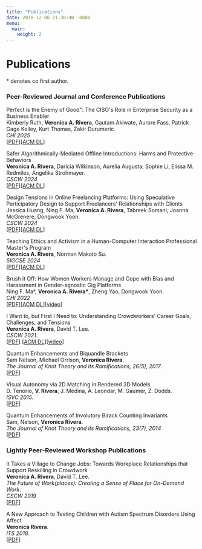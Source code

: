 ```yaml
---
title: "Publications"
date: 2018-12-06 21:30:40 -0800
menu:
  main:
    weight: 2
---
```



# Publications
\* denotes co first author.
<!--I publish primarily in computer science journals and conference proceedings, where authors are listed in order of contribution. Some of my early work is published in math journals, where authors are listed alphabetically. -->

### Peer-Reviewed Journal and Conference Publications ###

<!--### Journal Publications-->
<span class = "paper-titles"> Perfect is the Enemy of Good": The CISO's Role in Enterprise Security as a Business Enabler </span>\
Kimberly Ruth, **Veronica A. Rivera**, Gautam Akiwate, Aurore Fass, Patrick Gage Kelley, Kurt Thomas, Zakir Durumeric. \
*CHI 2025*\
\[[PDF][chi25]\]\[[ACM DL][acm-chi25]\]

<span class = "paper-titles"> Safer Algorithmically-Mediated Offline Introductions: Harms and Protective Behaviors </span> \
**Veronica A. Rivera**, Daricia Wilkinson, Aurelia Augusta, Sophie Li, Elissa M. Redmiles, Angelika Strohmayer. \
*CSCW 2024* \
\[[PDF][cscw24b]\]\[[ACM DL][acm-cscw24b]\]

<span class = "paper-titles"> Design Tensions in Online Freelancing Platforms: Using Speculative Participatory Design to Support Freelancers' Relationships with Clients </span> \
Jessica Huang, Ning F. Ma, **Veronica A. Rivera**, Tabreek Somani, Joanna McGrenere, Dongwook Yoon.\
*CSCW 2024* \
\[[PDF][cscw24a]\]\[[ACM DL][acm-cscw24a]\]

<span class = "paper-titles"> Teaching Ethics and Activism in a Human-Computer Interaction Professional Master's Program </span> \
**Veronica A. Rivera**, Norman Makoto Su. \
*SIGCSE 2024* \
\[[PDF][sigcse24]\]\[[ACM DL][acm-sigcse24]\]

<span class = "paper-titles"> Brush it Off: How Women Workers Manage and Cope with Bias and Harassment in Gender-agnostic Gig Platforms </span> \
Ning F. Ma\*, **Veronica A. Rivera\***, Zheng Yao, Dongwook Yoon.\
*CHI 2022* \
\[[PDF][CHI22]\]\[[ACM DL][acm-chi22]\][[video][video-chi22]\]
<!--(24.7% acceptance rate)-->

<span class = "paper-titles"> I Want to, but First I Need to: Understanding Crowdworkers' Career Goals, Challenges, and Tensions </span> \
**Veronica A. Rivera**, David T. Lee.\
*CSCW 2021*.  
\[[PDF][cscw21]\] \[[ACM DL][acm-cscw21]\][[video][video-cscw21]\]

<span class = "paper-titles"> Quantum Enhancements and Biquandle Brackets </span> \
Sam Nelson, Michael Orrison, **Veronica Rivera**. \
*The Journal of Knot Theory and its Ramifications, 26(5), 2017*.  
\[[PDF][biquandle]\]

<span class = "paper-titles"> Visual Autonomy via 2D Matching in Rendered 3D Models </span> \
D. Tenorio, **V. Rivera**, J. Medina, A. Leondar, M. Gaumer, Z. Dodds.\
*ISVC 2015*.  
\[[PDF][isvc15]\]

<span class = "paper-titles"> Quantum Enhancements of Involutory Birack Counting Invariants </span> \
Sam, Nelson, **Veronica Rivera**.\
*The Journal of Knot Theory and its Ramifications, 23(7), 2014* \
\[[PDF][invariants]\]

### Lightly Peer-Reviewed Workshop Publications ###
<span class = "paper-titles"> It Takes a Village to Change Jobs: Towards Workplace Relationships that Support Reskilling in Crowdwork </span>\
**Veronica A. Rivera**, David T. Lee.\
*The Future of Work(places): Creating a Sense of Place for On-Demand Work*.\
*CSCW 2019* \
\[[PDF][cscw19]\]

<span class = "paper-titles"> A New Approach to Testing Children with Autism Spectrum Disorders Using Affect </span> \
**Veronica Rivera**. \
*ITS 2018*.  \
\[[PDF][its18]\]




<!--### Conference Publications-->


<!--### Workshop and Consortia Papers -->
[chi25]: /docs/CHI25_Ruth.pdf
[acm-chi25]: https://dl.acm.org/doi/10.1145/3706598.3713895
[cscw24b]: /docs/CSCW24_Rivera.pdf
[cscw24a]: /docs/CSCW24_Huang.pdf
[sigcse24]: /docs/SIGCSE2024.pdf
[cscw21]: /docs/CSCW_2021_Camera_Ready.pdf
[biquandle]: /docs/biquandle-brackets.pdf
[invariants]: /docs/counting-invariants.pdf
[cscw19]: /docs/cscw19-workshop.pdf
[its18]: /docs/its-dc.pdf
[isvc15]: /docs/visual-autonomy.pdf
[CHI22]: /docs/CHI2022_final.pdf
[video-cscw21]: https://youtu.be/RdLVp7fTp3U
[acm-cscw24b]: https://dl.acm.org/doi/10.1145/3686948
[acm-cscw24a]: https://dl.acm.org/doi/abs/10.1145/3653700
[acm-cscw21]: https://dl.acm.org/doi/abs/10.1145/3449224
[acm-chi22]: https://dl.acm.org/doi/abs/10.1145/3491102.3517524
[acm-sigcse24]: https://dl.acm.org/doi/abs/10.1145/3626252.3630939
[video-chi22]: https://youtu.be/ByRh6MUDNWE